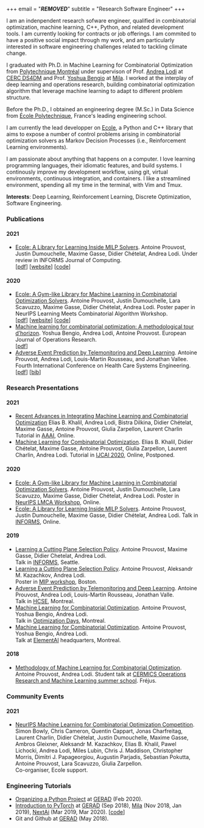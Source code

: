+++
email = "***REMOVED***"
subtitle = "Research Software Engineer"
+++

I am an indenpendent research sofware engineer, qualified in combinatorial optimization, machine
learning, C++, Python, and related development tools.
I am currently looking for contracts or job offerings.
I am commited to have a positive social impact through my work, and am particularly interested in
software engineering challenges related to tackling climate change.

I graduated with Ph.D. in Machine Learning for Combinatorial Optimization from
[Polytechnique Montréal](https://www.polymtl.ca/en) under supervison of Prof.
[Andrea Lodi](http://cerc-datascience.polymtl.ca/person/dr-andrea-lodi/)
at [CERC DS4DM](https://cerc-datascience.polymtl.ca/) and Prof.
[Yoshua Bengio](https://mila.quebec/yoshua-bengio/) at [Mila](https://mila.quebec/en/).
I worked at the interplay of deep learning and operations research, building combinatorial
optimization algorithm that leverage machine learning to adapt to different problem structure.

Before the Ph.D., I obtained an engineering degree (M.Sc.) in Data Science from
[École Polytechnique](https://www.polytechnique.edu/en/), France's leading engineering school.

I am currently the lead developper on [Ecole](https://www.ecole.ai), a Python and C++ library that
aims to expose a number of control problems arising in combinatorial optimization solvers as Markov
Decision Processes (i.e., Reinforcement Learning environments).

I am passionate about anything that happens on a computer.
I love learning programming languages, their idiomatic features, and build systems.
I continously improve my development workflow, using git, virtual environments, continuous
integration, and containers.
I like a streamlined environment, spending all my time in the terminal, with Vim and Tmux.

**Interests**: Deep Learning, Reinforcement Learning, Discrete Optimization, Software Engineering.


### Publications
#### 2021
- [Ecole: A Library for Learning Inside MILP Solvers](https://arxiv.org/abs/2104.02828).
  Antoine Prouvost, Justin Dumouchelle, Maxime Gasse, Didier Chételat, Andrea Lodi.
  Under review in INFORMS Journal of Computing.\
  [[pdf](https://arxiv.org/abs/2104.02828)]
  [[website](https://www.ecole.ai/)]
  [[code](https://github.com/ds4dm/ecole)]

#### 2020
- [Ecole: A Gym-like Library for Machine Learning in Combinatorial Optimization Solvers](
  https://openreview.net/forum?id=IVc9hqgibyB).
  Antoine Prouvost, Justin Dumouchelle, Lara Scavuzzo, Maxime Gasse, Didier Chételat, Andrea Lodi.
  Poster paper in NeurIPS Learning Meets Combinatorial Algorithm Workshop.\
  [[pdf](https://openreview.net/pdf?id=IVc9hqgibyB)]
  [[website](https://www.ecole.ai/)]
  [[code](https://github.com/ds4dm/ecole)]
- [Machine learning for combinatorial optimization: A methodological tour d’horizon](
  https://doi.org/10.1016/j.ejor.2020.07.063).
  Yoshua Bengio, Andrea Lodi, Antoine Prouvost.
  European Journal of Operations Research.\
  [[pdf](https://arxiv.org/pdf/1811.06128.pdf)]
- [Adverse Event Prediction by Telemonitoring and Deep Learning](
  https://link.springer.com/chapter/10.1007%2F978-3-030-39694-7_16).
  Antoine Prouvost, Andrea Lodi, Louis-Martin Rousseau, and Jonathan Vallee.
  Fourth International Conference on Health Care Systems Engineering.\
  [[pdf](pub/2020-adverse-event-prediction.pdf)]
  [[bib](https://citation-needed.springer.com/v2/references/10.1007/978-3-030-39694-7_16?format=bibtex&flavour=citation)]


### Research Presentations
#### 2021
- [Recent Advances in Integrating Machine Learning and Combinatorial Optimization](https://sites.google.com/view/ml-co-aaai-21/)
  Elias B. Khalil, Andrea Lodi, Bistra Dilkina, Didier Chételat, Maxime Gasse, Antoine Prouvost,
  Giulia Zarpellon, Laurent Charlin
  Tutorial in [AAAI](https://aaai.org/Conferences/AAAI-21/), Online.
- [Machine Learning for Combinatorial Optimization](https://sites.google.com/view/ml4co-ijcai20/home).
  Elias B. Khalil, Didier Chételat, Maxime Gasse, Antoine Prouvost, Giulia Zarpellon, Laurent
  Charlin, Andrea Lodi.
  Tutorial in [IJCAI 2020](https://ijcai20.org/), Online, Postponed.

#### 2020
- [Ecole: A Gym-like Library for Machine Learning in Combinatorial Optimization Solvers](pres/2020-neurips.pdf).
  Antoine Prouvost, Justin Dumouchelle, Lara Scavuzzo, Maxime Gasse, Didier Chételat, Andrea Lodi.
  Poster in [NeurIPS LMCA Workshop](https://sites.google.com/view/lmca2020/home), Online.
- [Ecole: A Library for Learning Inside MILP Solvers](pres/2020-informs.pdf).
  Antoine Prouvost, Justin Dumouchelle, Maxime Gasse, Didier Chételat, Andrea Lodi.
  Talk in [INFORMS](https://meetings2.informs.org/wordpress/annual2020/), Online.

#### 2019
- [Learning a Cutting Plane Selection Policy](pres/2019-informs.pdf).
  Antoine Prouvost, Maxime Gasse, Didier Chetelat, Andrea Lodi.\
  Talk in [INFORMS](https://meetings2.informs.org/wordpress/seattle2019/), Seattle.
- [Learning a Cutting Plane Selection Policy](pres/2019-mip.pdf).
  Antoine Prouvost, Aleksandr M. Kazachkov, Andrea Lodi.\
  Poster in [MIP workshop](https://sites.google.com/view/mipworkshop2019), Boston.
- [Adverse Event Prediction by Telemonitoring and Deep Learning](pres/2019-hcse.pdf).
  Antoine Prouvost, Andrea Lodi, Louis-Martin Rousseau, Jonathan Valle.\
  Talk in [HCSE](https://symposia.cirrelt.ca/hcse2019/en/home), Montreal.
- [Machine Learning for Combinatorial Optimization](pres/2019-jopt.pdf).
  Antoine Prouvost, Yoshua Bengio, Andrea Lodi.\
  Talk in [Optimization Days](https://symposia.cirrelt.ca/JOPT2019/en/home), Montreal.
- [Machine Learning for Combinatorial Optimization](pres/2019-elementai.pdf).
  Antoine Prouvost, Yoshua Bengio, Andrea Lodi.\
  Talk at [ElementAI](https://www.elementai.com/) headquarters, Montreal.

#### 2018
- [Methodology of Machine Learning for Combinatorial Optimization](pres/2018-cermics.pdf).
  Antoine Prouvost, Andrea Lodi.
  Student talk at
  [CERMICS Operations Research and Machine Learning summer school](
  https://cermics-lab.enpc.fr/summer-school-operations-research-and-machine-learning/).
  Fréjus.


### Community Events
#### 2021
 - [NeurIPS Machine Learning for Combinatorial Optimization Competition](https://www.ecole.ai/2021/ml4co-competition/).
   Simon Bowly, Chris Cameron, Quentin Cappart, Jonas Charfreitag, Laurent Charlin, Didier Chételat,
   Justin Dumouchelle, Maxime Gasse, Ambros Gleixner, Aleksandr M. Kazachkov, Elias B. Khalil,
   Pawel Lichocki, Andrea Lodi, Miles Lubin, Chris J. Maddison, Christopher Morris,
   Dimitri J. Papageorgiou, Augustin Parjadis, Sebastian Pokutta, Antoine Prouvost, Lara Scavuzzo,
   Giulia Zarpellon.\
   Co-organiser, Ecole support.

### Engineering Tutorials
- [Organizing a Python Project](tuto/python-project/)
  at [GERAD](https://www.gerad.ca/fr) (Feb 2020).
- [Introduction to PyTorch](tuto/pytorch/introduction.pdf)
  at [GERAD](https://www.gerad.ca/fr) (Sep 2018),
  [Mila](https://mila.quebec/en/) (Nov 2018, Jan 2019),
  [NextAi](https://www.nextcanada.com/next-ai/) (Mar 2019, Mar 2020).
  [[code](https://nbviewer.jupyter.org/urls/www.prouvost.dev/tuto/pytorch/tutorial.ipynb)]
- Git and Github at [GERAD](https://www.gerad.ca/fr) (May 2018).
